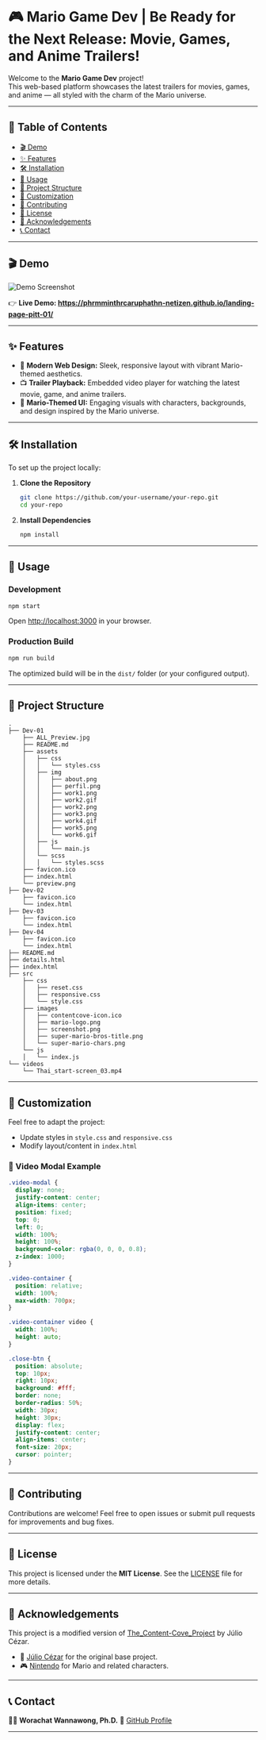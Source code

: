 # 🎮 Mario Game Dev | Be Ready for the Next Release: Movie, Games, and Anime Trailers!

Welcome to the **Mario Game Dev** project!  
This web-based platform showcases the latest trailers for movies, games, and anime — all styled with the charm of the Mario universe.

---

## 📑 Table of Contents

- [🎬 Demo](#demo)
- [✨ Features](#features)
- [🛠 Installation](#installation)
- [🚀 Usage](#usage)
- [📁 Project Structure](#project-structure)
- [🎨 Customization](#customization)
- [🤝 Contributing](#contributing)
- [🧾 License](#license)
- [🙏 Acknowledgements](#acknowledgements)
- [📞 Contact](#contact)

---

## 🎬 Demo

![Demo Screenshot](./src/images/screenshot.png)

👉 **Live Demo: https://phrmminthrcaruphathn-netizen.github.io/landing-page-pitt-01/**

---

## ✨ Features

- 🎨 **Modern Web Design:** Sleek, responsive layout with vibrant Mario-themed aesthetics.
- 📺 **Trailer Playback:** Embedded video player for watching the latest movie, game, and anime trailers.
- 🍄 **Mario-Themed UI:** Engaging visuals with characters, backgrounds, and design inspired by the Mario universe.

---

## 🛠 Installation

To set up the project locally:

1. **Clone the Repository**

   ```bash
   git clone https://github.com/your-username/your-repo.git
   cd your-repo
   ```

2. **Install Dependencies**

   ```bash
   npm install
   ```

---

## 🚀 Usage

### Development

```bash
npm start
```

Open [http://localhost:3000](http://localhost:3000) in your browser.

### Production Build

```bash
npm run build
```

The optimized build will be in the `dist/` folder (or your configured output).

---

## 📁 Project Structure

```
.
├── Dev-01
    ├── ALL_Preview.jpg
    ├── README.md
    ├── assets
    │   ├── css
    │   │   └── styles.css
    │   ├── img
    │   │   ├── about.png
    │   │   ├── perfil.png
    │   │   ├── work1.png
    │   │   ├── work2.gif
    │   │   ├── work2.png
    │   │   ├── work3.png
    │   │   ├── work4.gif
    │   │   ├── work5.png
    │   │   └── work6.gif
    │   ├── js
    │   │   └── main.js
    │   └── scss
    │   │   └── styles.scss
    ├── favicon.ico
    ├── index.html
    └── preview.png
├── Dev-02
    ├── favicon.ico
    └── index.html
├── Dev-03
    ├── favicon.ico
    └── index.html
├── Dev-04
    ├── favicon.ico
    └── index.html
├── README.md
├── details.html
├── index.html
├── src
    ├── css
    │   ├── reset.css
    │   ├── responsive.css
    │   └── style.css
    ├── images
    │   ├── contentcove-icon.ico
    │   ├── mario-logo.png
    │   ├── screenshot.png
    │   ├── super-mario-bros-title.png
    │   └── super-mario-chars.png
    └── js
    │   └── index.js
└── videos
    └── Thai_start-screen_03.mp4
```

---

## 🎨 Customization

Feel free to adapt the project:

* Update styles in `style.css` and `responsive.css`
* Modify layout/content in `index.html`

### 🔳 Video Modal Example

```css
.video-modal {
  display: none;
  justify-content: center;
  align-items: center;
  position: fixed;
  top: 0;
  left: 0;
  width: 100%;
  height: 100%;
  background-color: rgba(0, 0, 0, 0.8);
  z-index: 1000;
}

.video-container {
  position: relative;
  width: 100%;
  max-width: 700px;
}

.video-container video {
  width: 100%;
  height: auto;
}

.close-btn {
  position: absolute;
  top: 10px;
  right: 10px;
  background: #fff;
  border: none;
  border-radius: 50%;
  width: 30px;
  height: 30px;
  display: flex;
  justify-content: center;
  align-items: center;
  font-size: 20px;
  cursor: pointer;
}
```

---

## 🤝 Contributing

Contributions are welcome!
Feel free to open issues or submit pull requests for improvements and bug fixes.

---

## 🧾 License

This project is licensed under the **MIT License**.
See the [LICENSE](LICENSE) file for more details.

---

## 🙏 Acknowledgements

This project is a modified version of [The\_Content-Cove\_Project](https://github.com/juletopi/The_Content-Cove_Project) by Júlio Cézar.

* 👤 [Júlio Cézar](https://github.com/juletopi) for the original base project.
* 🎮 [Nintendo](https://www.nintendo.com/) for Mario and related characters.

---

## 📞 Contact

👨‍🏫 **Worachat Wannawong, Ph.D.**
🔗 [GitHub Profile](https://github.com/worachat-dev)

---

